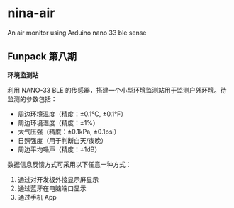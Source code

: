 # nina-air
An air monitor using Arduino nano 33 ble sense



## Funpack 第八期

**环境监测站**

利用 NANO-33 BLE 的传感器，搭建一个小型环境监测站用于监测户外环境。待监测的参数包括：

- 周边环境温度（精度：±0.1°C, ±0.1°F）
- 周边环境湿度（精度：±1%）
- 大气压强（精度：±0.1kPa, ±0.1psi）
- 日照强度（用于判断白天/夜晚）
- 周边平均噪声（精度：±1dB）

数据信息反馈方式可采用以下任意一种方式：

1. 通过对开发板外接显示屏显示
2. 通过蓝牙在电脑端口显示
3. 通过手机 App